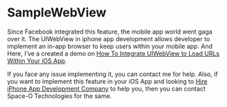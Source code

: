 # SampleWebView

Since Facebook integrated this feature, the mobile app world went gaga over it. The UIWebView in iphone app development allows developer to implement an in-app browser to keep users within your mobile app. And Here, I’ve a created a demo on [How To Integrate UIWebView to Load URLs Within Your iOS App](https://www.spaceotechnologies.com/integrate-uiwebview-example-tutorial/). 

If you face any issue implementing it, you can contact me for help. Also, if you want to implement this feature in your iOS App and looking to [Hire iPhone App Development Company](https://www.spaceotechnologies.com/iphone-app-development/ ) to help you, then you can contact Space-O Technologies for the same.
